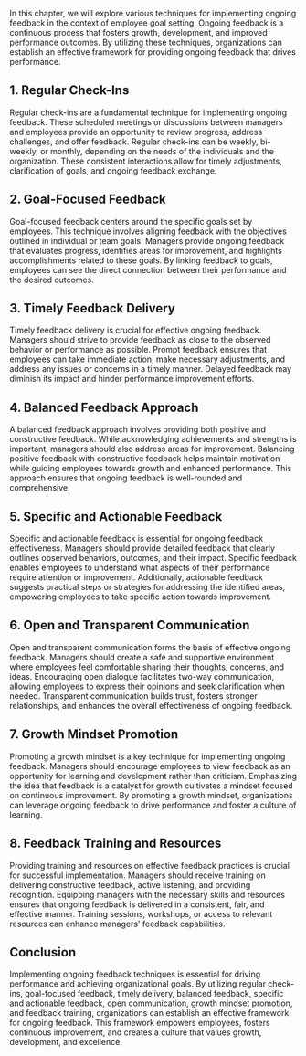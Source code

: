 
In this chapter, we will explore various techniques for implementing ongoing feedback in the context of employee goal setting. Ongoing feedback is a continuous process that fosters growth, development, and improved performance outcomes. By utilizing these techniques, organizations can establish an effective framework for providing ongoing feedback that drives performance.

**1. Regular Check-Ins**
------------------------

Regular check-ins are a fundamental technique for implementing ongoing feedback. These scheduled meetings or discussions between managers and employees provide an opportunity to review progress, address challenges, and offer feedback. Regular check-ins can be weekly, bi-weekly, or monthly, depending on the needs of the individuals and the organization. These consistent interactions allow for timely adjustments, clarification of goals, and ongoing feedback exchange.

**2. Goal-Focused Feedback**
----------------------------

Goal-focused feedback centers around the specific goals set by employees. This technique involves aligning feedback with the objectives outlined in individual or team goals. Managers provide ongoing feedback that evaluates progress, identifies areas for improvement, and highlights accomplishments related to these goals. By linking feedback to goals, employees can see the direct connection between their performance and the desired outcomes.

**3. Timely Feedback Delivery**
-------------------------------

Timely feedback delivery is crucial for effective ongoing feedback. Managers should strive to provide feedback as close to the observed behavior or performance as possible. Prompt feedback ensures that employees can take immediate action, make necessary adjustments, and address any issues or concerns in a timely manner. Delayed feedback may diminish its impact and hinder performance improvement efforts.

**4. Balanced Feedback Approach**
---------------------------------

A balanced feedback approach involves providing both positive and constructive feedback. While acknowledging achievements and strengths is important, managers should also address areas for improvement. Balancing positive feedback with constructive feedback helps maintain motivation while guiding employees towards growth and enhanced performance. This approach ensures that ongoing feedback is well-rounded and comprehensive.

**5. Specific and Actionable Feedback**
---------------------------------------

Specific and actionable feedback is essential for ongoing feedback effectiveness. Managers should provide detailed feedback that clearly outlines observed behaviors, outcomes, and their impact. Specific feedback enables employees to understand what aspects of their performance require attention or improvement. Additionally, actionable feedback suggests practical steps or strategies for addressing the identified areas, empowering employees to take specific action towards improvement.

**6. Open and Transparent Communication**
-----------------------------------------

Open and transparent communication forms the basis of effective ongoing feedback. Managers should create a safe and supportive environment where employees feel comfortable sharing their thoughts, concerns, and ideas. Encouraging open dialogue facilitates two-way communication, allowing employees to express their opinions and seek clarification when needed. Transparent communication builds trust, fosters stronger relationships, and enhances the overall effectiveness of ongoing feedback.

**7. Growth Mindset Promotion**
-------------------------------

Promoting a growth mindset is a key technique for implementing ongoing feedback. Managers should encourage employees to view feedback as an opportunity for learning and development rather than criticism. Emphasizing the idea that feedback is a catalyst for growth cultivates a mindset focused on continuous improvement. By promoting a growth mindset, organizations can leverage ongoing feedback to drive performance and foster a culture of learning.

**8. Feedback Training and Resources**
--------------------------------------

Providing training and resources on effective feedback practices is crucial for successful implementation. Managers should receive training on delivering constructive feedback, active listening, and providing recognition. Equipping managers with the necessary skills and resources ensures that ongoing feedback is delivered in a consistent, fair, and effective manner. Training sessions, workshops, or access to relevant resources can enhance managers' feedback capabilities.

**Conclusion**
--------------

Implementing ongoing feedback techniques is essential for driving performance and achieving organizational goals. By utilizing regular check-ins, goal-focused feedback, timely delivery, balanced feedback, specific and actionable feedback, open communication, growth mindset promotion, and feedback training, organizations can establish an effective framework for ongoing feedback. This framework empowers employees, fosters continuous improvement, and creates a culture that values growth, development, and excellence.

